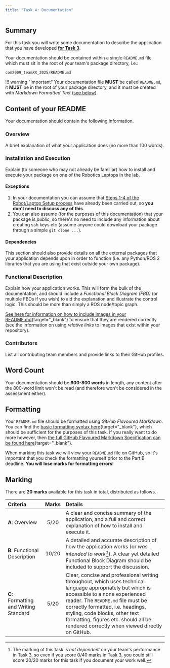 ```yaml
---  
title: "Task 4: Documentation"  
---  
```


## Summary

For this task you will write some documentation to describe the application that you have developed **[for Task 3](./task3.md)**.

Your documentation should be contained within a single `README.md` file which must sit in the root of your team's package directory, i.e.: 

``` { .txt .no-copy }
com2009_teamXX_2025/README.md
``` 

!!! warning "Important"
    Your documentation file **MUST** be called `README.md`, it **MUST** be in the root of your package directory, and it must be created with *Markdown Formatted Text* ([see below](#formatting)).

## Content of your README

Your documentation should contain the following information.

### Overview

A brief explanation of what your application does (no more than 100 words).

### Installation and Execution

Explain (to someone who may not already be familiar) how to install and execute your package on one of the Robotics Laptops in the lab.

#### Exceptions

1. In your documentation you can assume that [Steps 1-4 of the Robot/Laptop Setup process](../../../waffles/launching-ros.md) have already been carried out, so **you don't need to discuss any of this**.
1. You can also assume (for the purposes of this documentation) that your package is *public*, so there's no need to include any information about creating ssh keys etc (assume anyone could download your package through a simple `git clone ...`).

#### Dependencies

This section should also provide details on all the external packages that your application depends upon in order to function (i.e. any Python/ROS 2 libraries that you are using that exist outside your own package). 

### Functional Description

Explain how your application works. This will form the bulk of the documentation, and should include a *Functional Block Diagram (FBD)* (or multiple FBDs if you wish) to aid the explanation and illustrate the control logic. This should be more than simply a ROS node/topic graph. 

[See here for information on how to include images in your README.md](https://docs.github.com/en/get-started/writing-on-github/getting-started-with-writing-and-formatting-on-github/basic-writing-and-formatting-syntax#images){target="_blank"} to ensure that they are rendered correctly (see the information on using *relative links* to images that exist within your repository).

### Contributors

List all contributing team members and provide links to their GitHub profiles.

## Word Count

Your documentation should be **600-800 words** in length, any content after the 800-word limit won't be read (and therefore won't be considered in the assessment either).

## Formatting

Your `README.md` file should be formatted using *GitHub Flavoured Markdown*. You can find the [basic formatting syntax here](https://docs.github.com/en/get-started/writing-on-github/getting-started-with-writing-and-formatting-on-github/basic-writing-and-formatting-syntax){target="_blank"}, which should be sufficient for the purposes of this task. If you really want to do more however, then [the full GitHub Flavoured Markdown Specification can be found here](https://github.github.com/gfm/){target="_blank"}.

When marking this task we will view your `README.md` file on GitHub, so it's important that you check the formatting yourself prior to the Part B deadline. **You will lose marks for formatting errors**!

## Marking 

There are **20 marks** available for this task in total, distributed as follows.

<center>

| Criteria | Marks | Details |
| :--- | :---: | :--- |
| **A**: Overview | 5/20 | A clear and concise summary of the application, and a full and correct explanation of how to install and execute it. |
| **B**: Functional Description | 10/20 | A detailed and accurate description of how the application works (or *was intended to work[^task3-perfomance]*). A clear yet detailed Functional Block Diagram should be included to support the discussion. |
| **C**: Formatting and Writing Standard | 5/20 | Clear, concise and professional writing throughout, which uses technical language appropriately but which is accessible to a none experienced reader. The `README.md` file must be correctly formatted, i.e. headings, styling, code blocks, other text formatting, figures etc. should all be rendered correctly when viewed directly on GitHub. |

</center>

[^task3-perfomance]: The marking of this task is *not dependent* on your team's performance in Task 3, so even if you score 0/40 marks in Task 3, you could still score 20/20 marks for this task if you document your work well.
